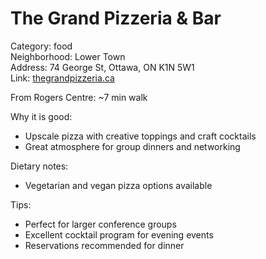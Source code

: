# The Grand Pizzeria & Bar

Category: food  
Neighborhood: Lower Town  
Address: 74 George St, Ottawa, ON K1N 5W1  
Link: [thegrandpizzeria.ca](https://thegrandpizzeria.ca)  

From Rogers Centre: ~7 min walk

Why it is good:  
- Upscale pizza with creative toppings and craft cocktails  
- Great atmosphere for group dinners and networking  

Dietary notes:  
- Vegetarian and vegan pizza options available  

Tips:  
- Perfect for larger conference groups  
- Excellent cocktail program for evening events  
- Reservations recommended for dinner
